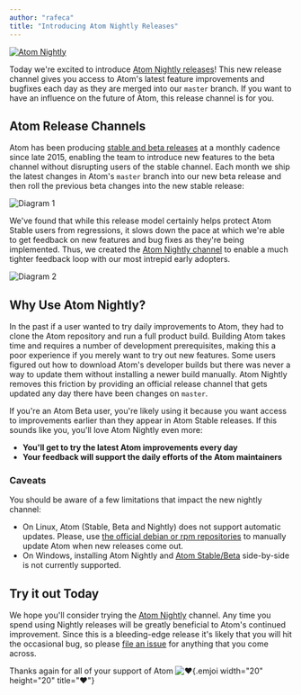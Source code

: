 ```yaml
---
author: "rafeca"
title: "Introducing Atom Nightly Releases"
---
```


[![Atom Nightly](/assets/images/blog.atom.io/img/posts/atom-nightly-heading.png)](/nightly)

Today we're excited to introduce [Atom Nightly releases](/nightly)! This new release channel gives you access to Atom's latest feature improvements and bugfixes each day as they are merged into our `master` branch. If you want to have an influence on the future of Atom, this release channel is for you.

<!--more-->

## Atom Release Channels

Atom has been producing [stable and beta releases](/blog/2015/10/21/introducing-the-atom-beta-channel) at a monthly cadence since late 2015, enabling the team to introduce new features to the beta channel without disrupting users of the stable channel. Each month we ship the latest changes in Atom's `master` branch into our new beta release and then roll the previous beta changes into the new stable release:

![Diagram 1](/assets/images/blog.atom.io/img/posts/atom-nightly-1.png)

We've found that while this release model certainly helps protect Atom Stable users from regressions, it slows down the pace at which we're able to get feedback on new features and bug fixes as they're being implemented. Thus, we created the [Atom Nightly channel](/nightly) to enable a much tighter feedback loop with our most intrepid early adopters.

![Diagram 2](/assets/images/blog.atom.io/img/posts/atom-nightly-2.png)

## Why Use Atom Nightly?

In the past if a user wanted to try daily improvements to Atom, they had to clone the Atom repository and run a full product build. Building Atom takes time and requires a number of development prerequisites, making this a poor experience if you merely want to try out new features. Some users figured out how to download Atom's developer builds but there was never a way to update them without installing a newer build manually. Atom Nightly removes this friction by providing an official release channel that gets updated any day there have been changes on `master`.

If you're an Atom Beta user, you're likely using it because you want access to improvements earlier than they appear in Atom Stable releases. If this sounds like you, you'll love Atom Nightly even more:

- **You'll get to try the latest Atom improvements every day**
- **Your feedback will support the daily efforts of the Atom maintainers**

### Caveats

You should be aware of a few limitations that impact the new nightly channel:

- On Linux, Atom (Stable, Beta and Nightly) does not support automatic updates. Please, use [the official debian or rpm repositories](https://flight-manual.atom-editor.cc/getting-started/sections/installing-atom/#platform-linux) to manually update Atom when new releases come out.
- On Windows, installing Atom Nightly and [Atom Stable/Beta](https://github.com/atom/atom/issues/9247) side-by-side is not currently supported.

## Try it out Today

We hope you'll consider trying the [Atom Nightly](/nightly) channel. Any time you spend using Nightly releases will be greatly beneficial to Atom's continued improvement. Since this is a bleeding-edge release it's likely that you will hit the occasional bug, so please [file an issue](https://github.com/atom/atom/blob/master/CONTRIBUTING.md#reporting-bugs) for anything that you come across.

Thanks again for all of your support of Atom ![:heart:](https://github.githubassets.com/images/icons/emoji/unicode/2764.png){.emjoi width="20" height="20" title=":heart:"}
